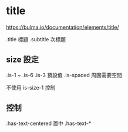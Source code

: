 # title

https://bulma.io/documentation/elements/title/

.title  標題
.subtitle  次標題

## size 設定
.is-1 ~ .is-6
.is-3 預設值
.is-spaced 周圍需要空間

不使用 is-size-1 控制

## 控制
.has-text-centered  置中
.has-text-*

